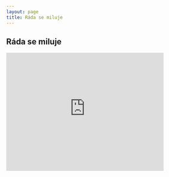 ```yaml
---
layout: page
title: Ráda se miluje
---
```


<h2>Ráda se miluje</h2>
<iframe width="420" height="315" src="https://www.youtube.com/embed/WCoPysFfhz4" frameborder="0" allowfullscreen></iframe>

